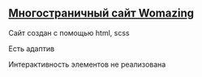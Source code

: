## [Многостраничный сайт Womazing](https://tatyanapanchenko-web.github.io/Womazing/)
Сайт создан с помощью html, scss

Есть адаптив

Интерактивность элементов не реализована
